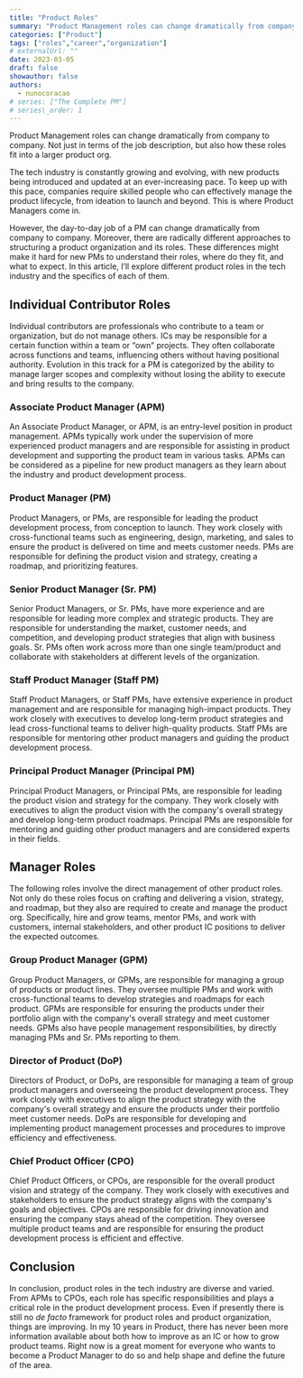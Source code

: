```yaml
---
title: "Product Roles"
summary: "Product Management roles can change dramatically from company to company. Not just in terms of the job description but also how these roles fit into a larger product org. In this article, I’ll explore different product roles in the tech industry and the specifics of each of them."
categories: ["Product"]
tags: ["roles","career","organization"]
# externalUrl: ""
date: 2023-03-05
draft: false
showauthor: false
authors:
  - nunocoracao
# series: ["The Complete PM"]
# series\_order: 1
---
```


Product Management roles can change dramatically from company to company. Not just in terms of the job description, but also how these roles fit into a larger product org. 

The tech industry is constantly growing and evolving, with new products being introduced and updated at an ever-increasing pace. To keep up with this pace, companies require skilled people who can effectively manage the product lifecycle, from ideation to launch and beyond. This is where Product Managers come in. 

However, the day-to-day job of a PM can change dramatically from company to company. Moreover, there are radically different approaches to structuring a product organization and its roles. These differences might make it hard for new PMs to understand their roles, where do they fit, and what to expect. In this article, I’ll explore different product roles in the tech industry and the specifics of each of them.

## Individual Contributor Roles
Individual contributors are professionals who contribute to a team or organization, but do not manage others. ICs may be responsible for a certain function within a team or “own” projects. They often collaborate across functions and teams, influencing others without having positional authority. Evolution in this track for a PM is categorized by the ability to manage larger scopes and complexity without losing the ability to execute and bring results to the company.

### Associate Product Manager (APM)
An Associate Product Manager, or APM, is an entry-level position in product management. APMs typically work under the supervision of more experienced product managers and are responsible for assisting in product development and supporting the product team in various tasks. APMs can be considered as a pipeline for new product managers as they learn about the industry and product development process.

### Product Manager (PM)
Product Managers, or PMs, are responsible for leading the product development process, from conception to launch. They work closely with cross-functional teams such as engineering, design, marketing, and sales to ensure the product is delivered on time and meets customer needs. PMs are responsible for defining the product vision and strategy, creating a roadmap, and prioritizing features.

### Senior Product Manager (Sr. PM)
Senior Product Managers, or Sr. PMs, have more experience and are responsible for leading more complex and strategic products. They are responsible for understanding the market, customer needs, and competition, and developing product strategies that align with business goals. Sr. PMs often work across more than one single team/product and collaborate with stakeholders at different levels of the organization.

### Staff Product Manager (Staff PM)
Staff Product Managers, or Staff PMs, have extensive experience in product management and are responsible for managing high-impact products. They work closely with executives to develop long-term product strategies and lead cross-functional teams to deliver high-quality products. Staff PMs are responsible for mentoring other product managers and guiding the product development process.

### Principal Product Manager (Principal PM)
Principal Product Managers, or Principal PMs, are responsible for leading the product vision and strategy for the company. They work closely with executives to align the product vision with the company's overall strategy and develop long-term product roadmaps. Principal PMs are responsible for mentoring and guiding other product managers and are considered experts in their fields.

## Manager Roles
The following roles involve the direct management of other product roles. Not only do these roles focus on crafting and delivering a vision, strategy, and roadmap, but they also are required to create and manage the product org. Specifically, hire and grow teams, mentor PMs, and work with customers, internal stakeholders, and other product IC positions to deliver the expected outcomes.

### Group Product Manager (GPM)
Group Product Managers, or GPMs, are responsible for managing a group of products or product lines. They oversee multiple PMs and work with cross-functional teams to develop strategies and roadmaps for each product. GPMs are responsible for ensuring the products under their portfolio align with the company's overall strategy and meet customer needs. GPMs also have people management responsibilities, by directly managing PMs and Sr. PMs reporting to them.

### Director of Product (DoP)
Directors of Product, or DoPs, are responsible for managing a team of group product managers and overseeing the product development process. They work closely with executives to align the product strategy with the company's overall strategy and ensure the products under their portfolio meet customer needs. DoPs are responsible for developing and implementing product management processes and procedures to improve efficiency and effectiveness.

### Chief Product Officer (CPO)
Chief Product Officers, or CPOs, are responsible for the overall product vision and strategy of the company. They work closely with executives and stakeholders to ensure the product strategy aligns with the company's goals and objectives. CPOs are responsible for driving innovation and ensuring the company stays ahead of the competition. They oversee multiple product teams and are responsible for ensuring the product development process is efficient and effective.

## Conclusion

In conclusion, product roles in the tech industry are diverse and varied. From APMs to CPOs, each role has specific responsibilities and plays a critical role in the product development process. Even if presently there is still no _de facto_ framework for product roles and product organization, things are improving. In my 10 years in Product, there has never been more information available about both how to improve as an IC or how to grow product teams. Right now is a great moment for everyone who wants to become a Product Manager to do so and help shape and define the future of the area. 



